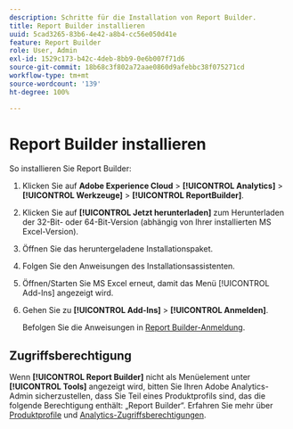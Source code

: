 ```yaml
---
description: Schritte für die Installation von Report Builder.
title: Report Builder installieren
uuid: 5cad3265-83b6-4e42-a8b4-cc56e050d41e
feature: Report Builder
role: User, Admin
exl-id: 1529c173-b42c-4deb-8bb9-0e6b007f71d6
source-git-commit: 18b68c3f802a72aae0860d9afebbc38f075271cd
workflow-type: tm+mt
source-wordcount: '139'
ht-degree: 100%

---
```


# Report Builder installieren

So installieren Sie Report Builder:

1. Klicken Sie auf **[](http://experience.adobe.com/)Adobe Experience Cloud** > **[!UICONTROL Analytics]** > **[!UICONTROL Werkzeuge]** > **[!UICONTROL ReportBuilder]**.
1. Klicken Sie auf **[!UICONTROL Jetzt herunterladen]** zum Herunterladen der 32-Bit- oder 64-Bit-Version (abhängig von Ihrer installierten MS Excel-Version).
1. Öffnen Sie das heruntergeladene Installationspaket.
1. Folgen Sie den Anweisungen des Installationsassistenten.
1. Öffnen/Starten Sie MS Excel erneut, damit das Menü [!UICONTROL Add-Ins] angezeigt wird.
1. Gehen Sie zu **[!UICONTROL Add-Ins]** > **[!UICONTROL Anmelden]**.

   Befolgen Sie die Anweisungen in [Report Builder-Anmeldung](/help/analyze/report-builder/setup/login.md).

## Zugriffsberechtigung

Wenn **[!UICONTROL Report Builder]** nicht als Menüelement unter **[!UICONTROL Tools]** angezeigt wird, bitten Sie Ihren Adobe Analytics-Admin sicherzustellen, dass Sie Teil eines Produktprofils sind, das die folgende Berechtigung enthält: „Report Builder“. Erfahren Sie mehr über [Produktprofile](https://experienceleague.adobe.com/docs/analytics/admin/admin-console/permissions/product-profile.html?lang=de) und [Analytics-Zugriffsberechtigungen](https://experienceleague.adobe.com/docs/analytics/admin/admin-console/permissions/analytics-tools.html?lang=de).
